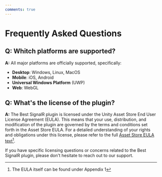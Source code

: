 ```yaml
---
comments: true
---
```


# Frequently Asked Questions

## Q: **Whitch platforms are supported?**

**A:** All major platforms are officially supported, specifically:

- **Desktop**: Windows, Linux, MacOS
- **Mobile**: iOS, Android
- **Universal Windows Platform** (UWP)
- **Web**: WebGL

## Q: **What's the license of the plugin?**

**A:** The Best SignalR plugin is licensed under the Unity Asset Store End User License Agreement (EULA). This means that your use, distribution, and modification of the plugin are governed by the terms and conditions set forth in the Asset Store EULA.
 For a detailed understanding of your rights and obligations under this license, please refer to the full [Asset Store EULA text](https://unity.com/legal/as-terms)[^1].

If you have specific licensing questions or concerns related to the Best SignalR plugin, please don't hesitate to reach out to our support.

[^1]: The EULA itself can be found under Appendix 1